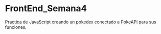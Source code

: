 # FrontEnd_Semana4

Practica de JavaScript creando un pokedex conectado a [PokeAPI](https://pokeapi.co/) para sus funciones.
